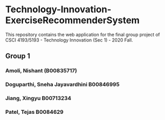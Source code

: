 # Technology-Innovation-ExerciseRecommenderSystem
This repository contains the web application for the final group project of CSCI 4193/5193 - Technology Innovation (Sec 1) - 2020 Fall. 

## Group 1
### Amoli, Nishant (B00835717)
### Doguparthi, Sneha Jayavardhini B00846995
### Jiang, Xingyu B00713234 
### Patel, Tejas B0084629

